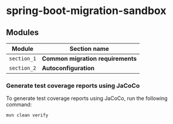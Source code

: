 # spring-boot-migration-sandbox

## Modules

| Module      | Section name                      |
|-------------|-----------------------------------|
| `section_1` | **Common migration requirements** |
| `section_2` | **Autoconfiguration**             |

### Generate test coverage reports using JaCoCo

To generate test coverage reports using JaCoCo, run the following command:

```bash
mvn clean verify
```
